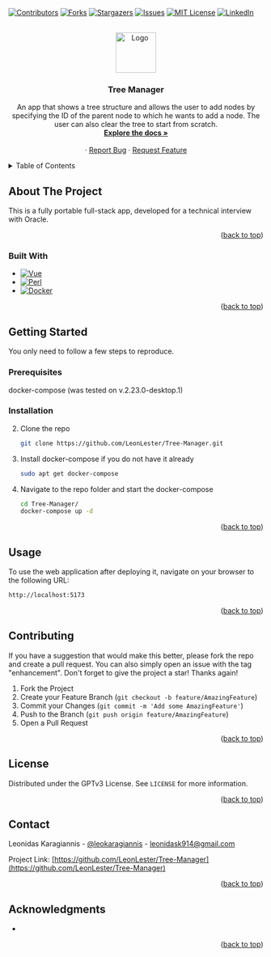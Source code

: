 <a name="readme-top"></a>

<!-- PROJECT SHIELDS -->
<!--
*** I'm using markdown "reference style" links for readability.
*** Reference links are enclosed in brackets [ ] instead of parentheses ( ).
*** See the bottom of this document for the declaration of the reference variables
*** for contributors-url, forks-url, etc. This is an optional, concise syntax you may use.
*** https://www.markdownguide.org/basic-syntax/#reference-style-links
-->
[![Contributors][contributors-shield]][contributors-url]
[![Forks][forks-shield]][forks-url]
[![Stargazers][stars-shield]][stars-url]
[![Issues][issues-shield]][issues-url]
[![MIT License][license-shield]][license-url]
[![LinkedIn][linkedin-shield]][linkedin-url]



<!-- PROJECT LOGO -->
<br />
<div align="center">
  <a href="https://github.com/LeonLester/Tree-Manager">
    <img src="images/logo.png" alt="Logo" width="80" height="80">
  </a>

<h3 align="center">Tree Manager</h3>

  <p align="center">
    An app that shows a tree structure and allows the user to add nodes by specifying the ID of the parent node to which he wants to add a node.
    The user can also clear the tree to start from scratch.
    <br />
    <a href="https://github.com/LeonLester/Tree-Manager"><strong>Explore the docs »</strong></a>
    <br />
    <br />
    <!-- <a href="https://github.com/LeonLester/Tree-Manager">View Demo</a> -->
    ·
    <a href="https://github.com/LeonLester/Tree-Manager/issues">Report Bug</a>
    ·
    <a href="https://github.com/LeonLester/Tree-Manager/issues">Request Feature</a>
  </p>
</div>



<!-- TABLE OF CONTENTS -->
<details>
  <summary>Table of Contents</summary>
  <ol>
    <li>
      <a href="#about-the-project">About The Project</a>
      <ul>
        <li><a href="#built-with">Built With</a></li>
      </ul>
    </li>
    <li>
      <a href="#getting-started">Getting Started</a>
      <ul>
        <li><a href="#prerequisites">Prerequisites</a></li>
        <li><a href="#installation">Installation</a></li>
      </ul>
    </li>
    <li><a href="#usage">Usage</a></li>
    <li><a href="#roadmap">Roadmap</a></li>
    <li><a href="#contributing">Contributing</a></li>
    <li><a href="#license">License</a></li>
    <li><a href="#contact">Contact</a></li>
    <li><a href="#acknowledgments">Acknowledgments</a></li>
  </ol>
</details>



<!-- ABOUT THE PROJECT -->
## About The Project

<!-- [![Product Name Screen Shot][product-screenshot]](https://example.com) -->

This is a fully portable full-stack app, developed for a technical interview with Oracle.

<p align="right">(<a href="#readme-top">back to top</a>)</p>



### Built With

* [![Vue][Vue.js]][Vue-url]
* [![Perl][Perl.com]][Perl-url]
* [![Docker][Docker.com]][Docker-url]

<p align="right">(<a href="#readme-top">back to top</a>)</p>



<!-- GETTING STARTED -->
## Getting Started

You only need to follow a few steps to reproduce.

### Prerequisites

docker-compose (was tested on v.2.23.0-desktop.1)

### Installation

2. Clone the repo
   ```sh
   git clone https://github.com/LeonLester/Tree-Manager.git
   ```
3. Install docker-compose if you do not have it already
   ```sh
   sudo apt get docker-compose
   ```
4. Navigate to the repo folder and start the docker-compose
   ```sh
   cd Tree-Manager/
   docker-compose up -d
   ```

<p align="right">(<a href="#readme-top">back to top</a>)</p>



<!-- USAGE EXAMPLES -->
## Usage

To use the web application after deploying it, navigate on your browser to the following URL:
   ```sh
   http://localhost:5173
   ```

<p align="right">(<a href="#readme-top">back to top</a>)</p>


<!-- CONTRIBUTING -->
## Contributing

If you have a suggestion that would make this better, please fork the repo and create a pull request. You can also simply open an issue with the tag "enhancement".
Don't forget to give the project a star! Thanks again!

1. Fork the Project
2. Create your Feature Branch (`git checkout -b feature/AmazingFeature`)
3. Commit your Changes (`git commit -m 'Add some AmazingFeature'`)
4. Push to the Branch (`git push origin feature/AmazingFeature`)
5. Open a Pull Request

<p align="right">(<a href="#readme-top">back to top</a>)</p>



<!-- LICENSE -->
## License

Distributed under the GPTv3 License. See `LICENSE` for more information.

<p align="right">(<a href="#readme-top">back to top</a>)</p>



<!-- CONTACT -->
## Contact

Leonidas Karagiannis - [@leokaragiannis](https://linkedin.com/in/leokaragiannis) - leonidask914@gmail.com

Project Link: [https://github.com/LeonLester/Tree-Manager](https://github.com/LeonLester/Tree-Manager)

<p align="right">(<a href="#readme-top">back to top</a>)</p>



<!-- ACKNOWLEDGMENTS -->
## Acknowledgments

* []()

<p align="right">(<a href="#readme-top">back to top</a>)</p>



<!-- MARKDOWN LINKS & IMAGES -->
<!-- https://www.markdownguide.org/basic-syntax/#reference-style-links -->
[contributors-shield]: https://img.shields.io/github/contributors/LeonLester/Tree-Manager.svg?style=for-the-badge
[contributors-url]: https://github.com/LeonLester/Tree-Manager/graphs/contributors
[forks-shield]: https://img.shields.io/github/forks/LeonLester/Tree-Manager.svg?style=for-the-badge
[forks-url]: https://github.com/LeonLester/Tree-Manager/network/members
[stars-shield]: https://img.shields.io/github/stars/LeonLester/Tree-Manager.svg?style=for-the-badge
[stars-url]: https://github.com/LeonLester/Tree-Manager/stargazers
[issues-shield]: https://img.shields.io/github/issues/LeonLester/Tree-Manager.svg?style=for-the-badge
[issues-url]: https://github.com/LeonLester/Tree-Manager/issues
[license-shield]: https://img.shields.io/github/license/LeonLester/Tree-Manager.svg?style=for-the-badge
[license-url]: https://github.com/LeonLester/Tree-Manager/blob/main/LICENSE
[linkedin-shield]: https://img.shields.io/badge/-LinkedIn-black.svg?style=for-the-badge&logo=linkedin&colorB=555
[linkedin-url]: https://linkedin.com/in/leokaragiannis
[product-screenshot]: images/screenshot.png
[Vue.js]: https://img.shields.io/badge/Vue-20232A?style=for-the-badge&logo=vue&logoColor=61DAFB
[Vue-url]: https://vuejs.org/
[Perl.com]: https://img.shields.io/badge/Perl-0769AD?style=for-the-badge&logo=Perl&logoColor=white
[Perl-url]: https://perl.org 
[Docker.com]: https://img.shields.io/badge/Docker-0769AD?style=for-the-badge&logo=Docker&logoColor=white
[Docker-url]: https://docker.com